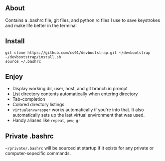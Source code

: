 ## About
Contains a .bashrc file, git files, and python rc files I use to save keystrokes and make life better in the terminal

## Install

  	git clone https://github.com/cs01/devbootstrap.git ~/devbootstrap
    ~/devbootstrap/install.sh
    source ~/.bashrc

## Enjoy

* Display working dir, user, host, and git branch in prompt
* List directory contents automatically when entering directory
* Tab-completion
* Colored directory listings
* `virtualenvwrapper` works automatically if you're into that. It also automatically sets up the last virtual environment that was used.
* Handy aliases like `repeat`, `pew`, `gr`

## Private .bashrc
`~/private/.bashrc` will be sourced at startup if it exists for any private or computer-sepecific commands.